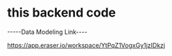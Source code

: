 # this backend code

-----Data Modeling Link----


https://app.eraser.io/workspace/YtPqZ1VogxGy1jzIDkzj
